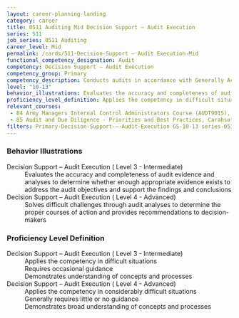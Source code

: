 ```yaml
---
layout: career-planning-landing
category: career
title: 0511 Auditing Mid Decision Support – Audit Execution
series: 511
job_series: 0511 Auditing
career_level: Mid
permalink: /cards/511-Decision-Support – Audit Execution-Mid
functional_competency_designation: Audit
competency: Decision Support – Audit Execution
competency_group: Primary
competency_description: Conducts audits in accordance with Generally Accepted Government Auditing Standards (GAGAS) or Generally Accepted Auditing Standards (GAAS) to provide value-added recommendations that enable better utilization of resources and improvement of mission effectiveness 
level: "10-13"
behavior_illustrations: Evaluates the accuracy and completeness of audit evidence and analyses to determine whether enough appropriate evidence exists to address the audit objectives and support the findings and conclusions ? Solves difficult challenges through audit analyses to determine the proper courses of action and provides recommendations to decision-makers
proficiency_level_definition: Applies the competency in difficult situations ? Requires occasional guidance ? Demonstrates understanding of concepts and processes ? Applies the competency in considerably difficult situations ? Generally requires little or no guidance ? Demonstrates broad understanding of concepts and processes
relevant_courses: 
 - 84 Army Managers Internal Control Administrators Course (AUDT9015), Graduate School USA, <a href="https://www.graduateschool.edu/solr-search/content?keys=AUDT9015">https://www.graduateschool.edu/solr-search/content?keys=AUDT9015</a>
 - 85 Audit and Due Diligence - Priorities and Best Practices, Carahsoft, <a href="https://www.linkedin.com/learning/audit-and-due-diligence-priorities-and-best-practices">https://www.linkedin.com/learning/audit-and-due-diligence-priorities-and-best-practices</a>
filters: Primary-Decision-Support-–-Audit-Execution GS-10-13 series-0511
---
```


<div class="desktop:grid-col-6 margin-y-205">
  <div class="border-top-05 bg-white padding-2 shadow-5 height-full members-hover border-1px border-gray-30 border-top-orange radius-lg">
    <h3>Behavior Illustrations</h3>
    <dl class="text-base"><dt>Decision Support – Audit Execution ( Level 3 - Intermediate)</dt><dd>Evaluates the accuracy and completeness of audit evidence and analyses to determine whether enough appropriate evidence exists to address the audit objectives and support the findings and conclusions</dd><dt>Decision Support – Audit Execution ( Level 4 - Advanced)</dt><dd>Solves difficult challenges through audit analyses to determine the proper courses of action and provides recommendations to decision-makers</dd></dl>
  </div>
</div>
<div class="desktop:grid-col-6 margin-y-205">
  <div class="border-top-05 bg-white padding-2 shadow-5 height-full members-hover border-1px border-gray-30 border-top-orange radius-lg">
    <h3>Proficiency Level Definition</h3>
    <dl class="text-base"><dt>Decision Support – Audit Execution ( Level 3 - Intermediate)</dt><dd>Applies the competency in difficult situations </dd><dd> Requires occasional guidance </dd><dd> Demonstrates understanding of concepts and processes</dd><dt>Decision Support – Audit Execution ( Level 4 - Advanced)</dt><dd>Applies the competency in considerably difficult situations </dd><dd> Generally requires little or no guidance </dd><dd> Demonstrates broad understanding of concepts and processes</dd></dl>
  </div>
</div>